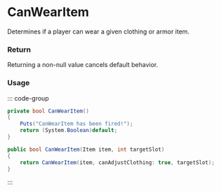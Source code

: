 # CanWearItem
<Badge type="info" text="Item"/><Badge type="danger" text="Carbon Compatible"/><Badge type="warning" text="Oxide Compatible"/>
Determines if a player can wear a given clothing or armor item.

### Return
Returning a non-null value cancels default behavior.

### Usage
::: code-group
```csharp [Example]
private bool CanWearItem()
{
	Puts("CanWearItem has been fired!");
	return (System.Boolean)default;
}
```
```csharp [Source — Assembly-CSharp @ PlayerInventory]
public bool CanWearItem(Item item, int targetSlot)
{
	return CanWearItem(item, canAdjustClothing: true, targetSlot);
}

```
:::
